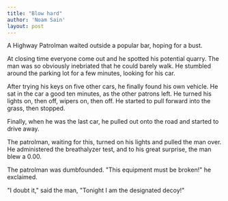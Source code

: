 ```yaml
---
title: "Blow hard"
author: 'Noam Sain'
layout: post
---
```


A Highway Patrolman waited outside a popular bar, hoping for a bust.

At closing time everyone come out and he spotted his potential quarry. The man was so obviously inebriated that he could barely walk. He stumbled around the parking lot for a few minutes, looking for his car.

After trying his keys on five other cars, he finally found his own vehicle. He sat in the car a good ten minutes, as the other patrons left. He turned his lights on, then off, wipers on, then off. He started to pull forward into the grass, then stopped.

Finally, when he was the last car, he pulled out onto the road and started to drive away.

The patrolman, waiting for this, turned on his lights and pulled the man over. He administered the breathalyzer test, and to his great surprise, the man blew a 0.00.

The patrolman was dumbfounded. "This equipment must be broken!" he exclaimed.

"I doubt it," said the man, "Tonight I am the designated decoy!"